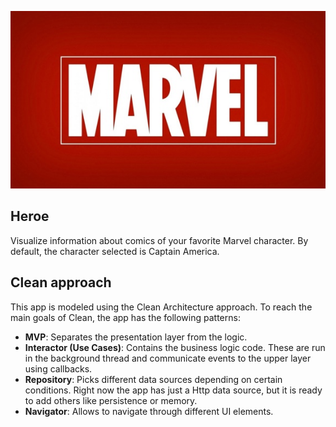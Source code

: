 ![Heroe image](/art/logo_marvel.jpg?raw=true)

Heroe
--------------
Visualize information about comics of your favorite Marvel character. By default,
the character selected is Captain America.

Clean approach
--------------
This app is modeled using the Clean Architecture approach. To reach the main goals of Clean, the app has the following patterns:

 * **MVP**: Separates the presentation layer from the logic.
 * **Interactor (Use Cases)**: Contains the business logic code. These are run in the background thread and communicate events to the upper layer using callbacks.
 * **Repository**: Picks different data sources depending on certain conditions. Right now
 the app has just a Http data source, but it is ready to add others like persistence or memory.
 * **Navigator**: Allows to navigate through different UI elements.
